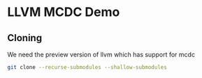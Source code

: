 # LLVM MCDC Demo

## Cloning
We need the preview version of llvm which has support for mcdc
```bash
git clone --recurse-submodules --shallow-submodules
```

